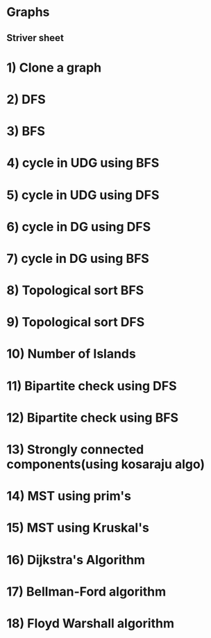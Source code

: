 # Graphs  
## Striver sheet  

# 1) Clone a graph  

# 2) DFS  

# 3) BFS  

# 4) cycle in UDG using BFS  

# 5) cycle in UDG using DFS  

# 6) cycle in DG using DFS  

# 7) cycle in DG using BFS  

# 8) Topological sort BFS  

# 9) Topological sort DFS  

# 10) Number of Islands  

# 11) Bipartite check using DFS  

# 12) Bipartite check using BFS  

# 13) Strongly connected components(using kosaraju algo)  

# 14) MST using prim's  

# 15) MST using Kruskal's  

# 16) Dijkstra's Algorithm  

# 17) Bellman-Ford algorithm  

# 18) Floyd Warshall algorithm  
